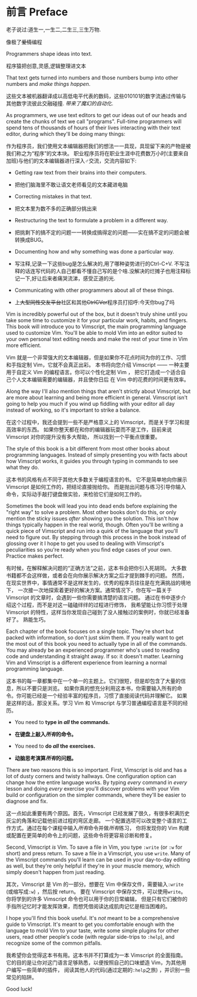 # 前言 Preface

老子说过:道生一,一生二,二生三,三生万物.

像极了~~爱情~~编程

Programmers shape ideas into text.

程序猿把创意,灵感,逻辑整理进文本

That text gets turned into numbers and those numbers bump into other numbers
and *make things happen*.

这些文本被机器翻译成以高低电平代表的数码，这些010101的数字流通过传输与其他数字流彼此交融碰撞.
*带来了魔幻的自动化*.

As programmers, we use text editors to get our ideas out of our heads and create
the chunks of text we call "programs".  Full-time programmers will spend tens of
thousands of hours of their lives interacting with their text editor, during
which they'll be doing many things:

作为程序员，我们使用文本编辑器把我们的想法一一具现，具现留下来的产物是被我们称之为“程序”的文本块。
职业程序员将在职业生涯中花费数万小时(主要来自加班)与他们的文本编辑器进行深入♂交流，交流内容如下:

* Getting raw text from their brains into their computers.

* 把他们脑海里不敢让语文老师看见的文本藏进电脑

* Correcting mistakes in that text.

* 把文本里为数不多的正确部分挑出来

* Restructuring the text to formulate a problem in a different way.

* 把挑剩下的搞不定的问题一一转换成搞得定的问题——实在搞不定的问题会被转换成BUG。

* Documenting how and why something was done a particular way.

* 写注释,记录一下这些bug是怎么解决的,用了哪种姿势进行的Ctrl-C+V.
不写注释的话连写代码的人自己都看不懂自己写的是个啥.没解决的烂摊子也用注释标记一下,好让后来者痛哭流涕，感受正道的光.

* Communicating with other programmers about all of these things.

* 上~~大型同性交友平台~~社区和其他~~CtrlCVer~~程序员打招呼:今天你bug了吗

Vim is incredibly powerful out of the box, but it doesn't truly shine until you
take some time to customize it for your particular work, habits, and fingers.
This book will introduce you to Vimscript, the main programming language used to
customize Vim.  You'll be able to mold Vim into an editor suited to your own
personal text editing needs and make the rest of your time in Vim more
efficient.

Vim 就是一个非常强大的文本编辑器，但是如果你不花点时间为你的工作、习惯和手指定制 Vim，它就不会真正出彩。
本书将向您介绍 Vimscript —— 一种主要用于自定义 Vim 的编程语言。你可以个性化定制 Vim ，
把它打造成一个适合自己个人文本编辑需要的编辑器，并且使你日后 在 Vim 中的花费的时间更有效率。

Along the way I'll also mention things that aren't strictly about Vimscript, but
are more about learning and being more efficient in general.  Vimscript isn't
going to help you much if you wind up fiddling with your editor all day instead
of working, so it's important to strike a balance.

在这个过程中，我还会提到一些不是严格意义上的 Vimscript，而是关于学习和提高效率的东西。
如果你整天都在和你的编辑器玩耍而不是工作，目前来说 Vimscript 对你的提升没有多大帮助，
所以找到一个平衡点很重要。

The style of this book is a bit different from most other books about
programming languages.  Instead of simply presenting you with facts about how
Vimscript works, it guides you through typing in commands to see what they do.

这本书的风格有点不同于其他大多数关于编程语言的书。
它不是简单地向你展示 Vimscript 是如何工作的，把结论直接抛给你。
而是抛出问题与练习引导你输入命令，实际动手敲打键盘做实验，来检验它们是如何工作的。

Sometimes the book will lead you into dead ends before explaining the "right
way" to solve a problem.  Most other books don't do this, or only mention the
sticky issues *after* showing you the solution.  This isn't how things typically
happen in the real world, though.  Often you'll be writing a quick piece of
Vimscript and run into a quirk of the language that you'll need to figure out.
By stepping through this process in the book instead of glossing over it I hope
to get you used to dealing with Vimscript's peculiarities so you're ready when
you find edge cases of your own.  Practice makes perfect.

有时候，在解释解决问题的“正确方法”之前，这本书会把你引入死胡同。
大多数书籍都不会这样做，或者会在向你展示解决方案之后才提到棘手的问题。
然而，在现实世界中，事情通常不是这样发生的，优秀的程序员往往是在充满挑战的境地下，
一次接一次地探索着更好的解决方案。通常情况下，你在写一篇关于 Vimscript 的文章时，会遇到一些你需要搞清楚的语言问题。
通过在书中逐步介绍这个过程，而不是对这一磕磕绊绊的过程进行修饰，
我希望能让你习惯于处理 Vimscript 的特性，这样当你发现自己碰到了没人接触过的案例时，你就已经准备好了。
熟能生巧。

Each chapter of the book focuses on a single topic.  They're short but packed
with information, so don't just skim them.  If you really want to get the most
out of this book you need to actually type in all of the commands.  You may
already be an experienced programmer who's used to reading code and
understanding it straight away.  If so: it doesn't matter.  Learning Vim and
Vimscript is a different experience from learning a normal programming language.

这本书的每一章都集中在一个单一的主题上。它们很短，但是却包含了大量的信息，所以不要只是浏览。
如果你真的想充分利用这本书，你需要输入所有的命令。你可能已经是一个经验丰富的程序员，习惯了直接阅读代码并理解它。
如果是这样的话，那没关系。学习 Vim 和 Vimscript 与学习普通编程语言是不同的经历。

* You need to **type in *all* the commands.**

* **在键盘上敲入*所有*的命令。**

* You need to **do *all* the exercises.**

* **动脑思考演算*所有*的问题。**

There are two reasons this is so important.  First, Vimscript is old and has
a lot of dusty corners and twisty hallways.  One configuration option can change
how the entire language works.  By typing *every* command in *every* lesson and
doing *every* exercise you'll discover problems with your Vim build or
configuration on the simpler commands, where they'll be easier to diagnose and
fix.

这一点如此重要有两个原因。首先，Vimscript 已经发展了很久，有很多积满历史灰尘的角落和记载他前进过程的弯区走廊。
一个配置选项可以改变整个语言的工作方式。通过在每个课程中输入*所有*命令并做*所有*练习，
你将发现你的 Vim 构建或配置在更简单的命令上的问题，这些命令将更容易诊断和修复。

Second, Vimscript *is* Vim.  To save a file in Vim, you type `:write` (or `:w`
for short) and press return.  To save a file in a Vimscript, you use `write`.
Many of the Vimscript commands you'll learn can be used in your day-to-day
editing as well, but they're only helpful if they're in your muscle memory,
which simply doesn't happen from just reading.

其次，Vimscript 是 Vim 的一部分。想要在 Vim 中保存文件，需要输入`:write` (或缩写成`:w`) ，然后按 return。
要在 Vimscript 中保存文件，可以使用`write`。你将学到的许多 Vimscript 命令也可以用于你的日常编辑，
但是只有它们被你的手指所记忆时才能发挥效果，而想凭借阅读达成肌肉记忆是相当困难的。

I hope you'll find this book useful.  It's *not* meant to be a comprehensive
guide to Vimscript.  It's meant to get you comfortable enough with the language
to mold Vim to your taste, write some simple plugins for other users, read other
people's code (with regular side-trips to `:help`), and recognize some of the
common pitfalls.

我希望你会觉得这本书有用。这本书并不打算成为一本 Vimscript 的全面指南。
它的目的是让你对这门语言足够熟悉，以便按照自己的口味塑造 Vim，为其他用户编写一些简单的插件，
阅读其他人的代码(通过定期的`:help`之旅) ，并识别一些常见的陷阱。

Good luck!
